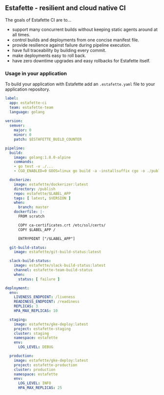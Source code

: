 ## Estafette - resilient and cloud native CI

The goals of Estafette CI are to...

- support many concurrent builds without keeping static agents around at all times.
- control builds and deployments from one concise manifest file.
- provide resilience against failure during pipeline execution.
- have full traceability by building every commit.
- make deployments easy to roll back.
- have zero downtime upgrades and easy rollbacks for Estafette itself.

### Usage in your application

To build your application with Estafette add an `.estafette.yaml` file to your application repository.

```yaml
label:
  app: estafette-ci
  team: estafette-team
  language: golang
  
version:
  semver:
    major: 0
    minor: 0
    patch: $ESTAFETTE_BUILD_COUNTER

pipeline:
  build:
    image: golang:1.8.0-alpine
    commands:
    - go test -v ./...
    - CGO_ENABLED=0 GOOS=linux go build -a -installsuffix cgo -o ./publish/$LABEL_APP .

  dockerize:
    image: estafette/dockerizer:latest
    directory: /publish
    repo: estafette/$LABEL_APP
    tags: [ latest, $VERSION ]
    when:
      branch: master
    dockerfile: |-
      FROM scratch

      COPY ca-certificates.crt /etc/ssl/certs/
      COPY $LABEL_APP /

      ENTRYPOINT ["/$LABEL_APP"]

  git-build-status:
    image: estafette/git-build-status:latest

  slack-build-status:
    image: estafette/slack-build-status:latest
    channel: estafette-team-build-status
    when:
      status: [ failure ]

deployment:
  env:
    LIVENESS_ENDPOINT: /liveness
    READINESS_ENDPOINT: /readiness
    REPLICAS: 3
    HPA_MAX_REPLICAS: 10

  staging:
    image: estafette/gke-deploy:latest
    project: estafette-staging
    cluster: staging
    namespace: estafette
    env:
      LOG_LEVEL: DEBUG

  production:
    image: estafette/gke-deploy:latest
    project: estafette-production
    cluster: production
    namespace: estafette
    env:
      LOG_LEVEL: INFO
      HPA_MAX_REPLICAS: 25
```
